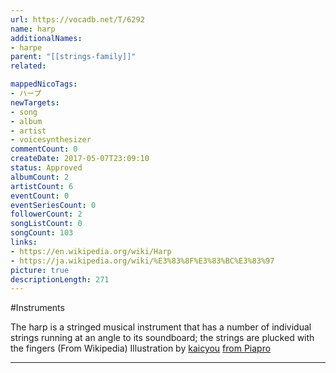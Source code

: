 ```yaml
---
url: https://vocadb.net/T/6292
name: harp
additionalNames: 
- harpe
parent: "[[strings-family]]"
related:

mappedNicoTags:
- ハープ
newTargets:
- song
- album
- artist
- voicesynthesizer
commentCount: 0
createDate: 2017-05-07T23:09:10
status: Approved
albumCount: 2
artistCount: 6
eventCount: 0
eventSeriesCount: 0
followerCount: 2
songListCount: 0
songCount: 103
links: 
- https://en.wikipedia.org/wiki/Harp
- https://ja.wikipedia.org/wiki/%E3%83%8F%E3%83%BC%E3%83%97
picture: true
descriptionLength: 271
---
```


#Instruments

The harp is a stringed musical instrument that has a number of individual strings running at an angle to its soundboard; the strings are plucked with the fingers (From Wikipedia)
Illustration by [kaicyou](http://vocadb.net/Ar/58081) [from Piapro](http://piapro.jp/t/bUAy)

---

